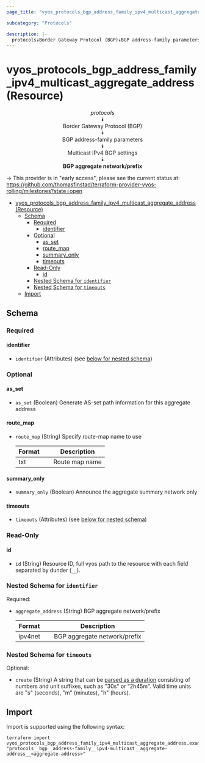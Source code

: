 ```yaml
---
page_title: "vyos_protocols_bgp_address_family_ipv4_multicast_aggregate_address Resource - vyos"

subcategory: "Protocols"

description: |-
  protocols⯯Border Gateway Protocol (BGP)⯯BGP address-family parameters⯯Multicast IPv4 BGP settings⯯BGP aggregate network/prefix
---
```


# vyos_protocols_bgp_address_family_ipv4_multicast_aggregate_address (Resource)
<center>


*protocols*  
⯯  
Border Gateway Protocol (BGP)  
⯯  
BGP address-family parameters  
⯯  
Multicast IPv4 BGP settings  
⯯  
**BGP aggregate network/prefix**


</center>

-> This provider is in "early access", please see the current status at: https://github.com/thomasfinstad/terraform-provider-vyos-rolling/milestones?state=open

<!--TOC-->

- [vyos_protocols_bgp_address_family_ipv4_multicast_aggregate_address (Resource)](#vyos_protocols_bgp_address_family_ipv4_multicast_aggregate_address-resource)
  - [Schema](#schema)
    - [Required](#required)
      - [identifier](#identifier)
    - [Optional](#optional)
      - [as_set](#as_set)
      - [route_map](#route_map)
      - [summary_only](#summary_only)
      - [timeouts](#timeouts)
    - [Read-Only](#read-only)
      - [id](#id)
    - [Nested Schema for `identifier`](#nested-schema-for-identifier)
    - [Nested Schema for `timeouts`](#nested-schema-for-timeouts)
  - [Import](#import)

<!--TOC-->

<!-- schema generated by tfplugindocs -->
## Schema

### Required

#### identifier
- `identifier` (Attributes) (see [below for nested schema](#nestedatt--identifier))

### Optional

#### as_set
- `as_set` (Boolean) Generate AS-set path information for this aggregate address
#### route_map
- `route_map` (String) Specify route-map name to use

    |  Format  &emsp;|  Description     |
    |----------|------------------|
    |  txt     &emsp;|  Route map name  |
#### summary_only
- `summary_only` (Boolean) Announce the aggregate summary network only
#### timeouts
- `timeouts` (Attributes) (see [below for nested schema](#nestedatt--timeouts))

### Read-Only

#### id
- `id` (String) Resource ID, full vyos path to the resource with each field separated by dunder (`__`).

<a id="nestedatt--identifier"></a>
### Nested Schema for `identifier`

Required:

- `aggregate_address` (String) BGP aggregate network/prefix

    |  Format   &emsp;|  Description                   |
    |-----------|--------------------------------|
    |  ipv4net  &emsp;|  BGP aggregate network/prefix  |


<a id="nestedatt--timeouts"></a>
### Nested Schema for `timeouts`

Optional:

- `create` (String) A string that can be [parsed as a duration](https://pkg.go.dev/time#ParseDuration) consisting of numbers and unit suffixes, such as &#34;30s&#34; or &#34;2h45m&#34;. Valid time units are &#34;s&#34; (seconds), &#34;m&#34; (minutes), &#34;h&#34; (hours).

## Import

Import is supported using the following syntax:

```shell
terraform import vyos_protocols_bgp_address_family_ipv4_multicast_aggregate_address.example "protocols__bgp__address-family__ipv4-multicast__aggregate-address__<aggregate-address>"
```
